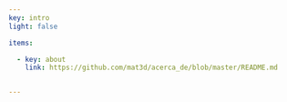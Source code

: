 ```yaml
---
key: intro
light: false

items:

  - key: about
    link: https://github.com/mat3d/acerca_de/blob/master/README.md


---
```


